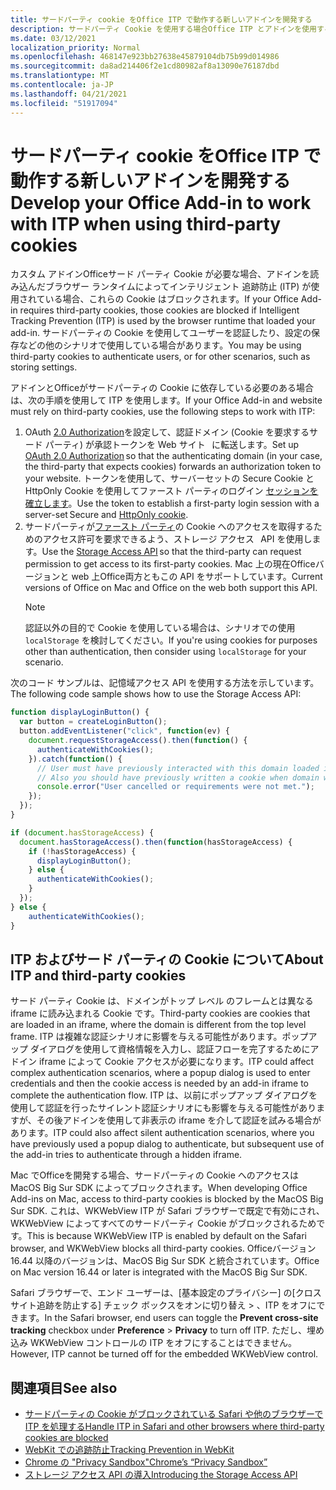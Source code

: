 ```yaml
---
title: サードパーティ cookie をOffice ITP で動作する新しいアドインを開発する
description: サードパーティ Cookie を使用する場合Office ITP とアドインを使用する方法
ms.date: 03/12/2021
localization_priority: Normal
ms.openlocfilehash: 468147e923bb27638e45879104db75b99d014986
ms.sourcegitcommit: da8ad214406f2e1cd80982af8a13090e76187dbd
ms.translationtype: MT
ms.contentlocale: ja-JP
ms.lasthandoff: 04/21/2021
ms.locfileid: "51917094"
---
```

# <a name="develop-your-office-add-in-to-work-with-itp-when-using-third-party-cookies"></a><span data-ttu-id="1b3a5-103">サードパーティ cookie をOffice ITP で動作する新しいアドインを開発する</span><span class="sxs-lookup"><span data-stu-id="1b3a5-103">Develop your Office Add-in to work with ITP when using third-party cookies</span></span>

<span data-ttu-id="1b3a5-104">カスタム アドインOfficeサード パーティ Cookie が必要な場合、アドインを読み込んだブラウザー ランタイムによってインテリジェント 追跡防止 (ITP) が使用されている場合、これらの Cookie はブロックされます。</span><span class="sxs-lookup"><span data-stu-id="1b3a5-104">If your Office Add-in requires third-party cookies, those cookies are blocked if Intelligent Tracking Prevention (ITP) is used by the browser runtime that loaded your add-in.</span></span> <span data-ttu-id="1b3a5-105">サードパーティの Cookie を使用してユーザーを認証したり、設定の保存などの他のシナリオで使用している場合があります。</span><span class="sxs-lookup"><span data-stu-id="1b3a5-105">You may be using third-party cookies to authenticate users, or for other scenarios, such as storing settings.</span></span>

<span data-ttu-id="1b3a5-106">アドインとOfficeがサードパーティの Cookie に依存している必要のある場合は、次の手順を使用して ITP を使用します。</span><span class="sxs-lookup"><span data-stu-id="1b3a5-106">If your Office Add-in and website must rely on third-party cookies, use the following steps to work with ITP:</span></span>

1. <span data-ttu-id="1b3a5-107">OAuth [2.0 Authorization](https://tools.ietf.org/html/rfc6749)を設定して、認証ドメイン (Cookie を要求するサード パーティ) が承認トークンを Web サイト   に転送します。</span><span class="sxs-lookup"><span data-stu-id="1b3a5-107">Set up [OAuth 2.0 Authorization](https://tools.ietf.org/html/rfc6749) so that the authenticating domain (in your case, the third-party that expects cookies) forwards an authorization token to your website.</span></span> <span data-ttu-id="1b3a5-108">トークンを使用して、サーバーセットの Secure Cookie と HttpOnly Cookie を使用してファースト パーティのログイン [セッションを確立します](https://developer.mozilla.org/en-US/docs/Web/HTTP/Cookies#Secure_and_HttpOnly_cookies)。</span><span class="sxs-lookup"><span data-stu-id="1b3a5-108">Use the token to establish a first-party login session with a server-set Secure and [HttpOnly cookie](https://developer.mozilla.org/en-US/docs/Web/HTTP/Cookies#Secure_and_HttpOnly_cookies).</span></span>
2. <span data-ttu-id="1b3a5-109">サードパーティが[ファースト パーティ](https://webkit.org/blog/8124/introducing-storage-access-api/)の Cookie へのアクセスを取得するためのアクセス許可を要求できるよう、ストレージ アクセス   API を使用します。</span><span class="sxs-lookup"><span data-stu-id="1b3a5-109">Use the [Storage Access API](https://webkit.org/blog/8124/introducing-storage-access-api/) so that the third-party can request permission to get access to its first-party cookies.</span></span> <span data-ttu-id="1b3a5-110">Mac 上の現在Officeバージョンと web 上Office両方ともこの API をサポートしています。</span><span class="sxs-lookup"><span data-stu-id="1b3a5-110">Current versions of Office on Mac and Office on the web both support this API.</span></span>
    > [!NOTE]
    > <span data-ttu-id="1b3a5-111">認証以外の目的で Cookie を使用している場合は、シナリオでの使用 `localStorage` を検討してください。</span><span class="sxs-lookup"><span data-stu-id="1b3a5-111">If you're using cookies for purposes other than authentication, then consider using `localStorage` for your scenario.</span></span>

<span data-ttu-id="1b3a5-112">次のコード サンプルは、記憶域アクセス API を使用する方法を示しています。</span><span class="sxs-lookup"><span data-stu-id="1b3a5-112">The following code sample shows how to use the Storage Access API:</span></span>

```javascript
function displayLoginButton() {
  var button = createLoginButton();
  button.addEventListener("click", function(ev) {
    document.requestStorageAccess().then(function() {
      authenticateWithCookies(); 
    }).catch(function() {
      // User must have previously interacted with this domain loaded in a top frame
      // Also you should have previously written a cookie when domain was loaded in the top frame
      console.error("User cancelled or requirements were not met.");
    });
  });
}

if (document.hasStorageAccess) { 
  document.hasStorageAccess().then(function(hasStorageAccess) { 
    if (!hasStorageAccess) { 
      displayLoginButton(); 
    } else { 
      authenticateWithCookies(); 
    } 
  }); 
} else { 
    authenticateWithCookies(); 
} 
```

## <a name="about-itp-and-third-party-cookies"></a><span data-ttu-id="1b3a5-113">ITP およびサード パーティの Cookie について</span><span class="sxs-lookup"><span data-stu-id="1b3a5-113">About ITP and third-party cookies</span></span>

<span data-ttu-id="1b3a5-114">サード パーティ Cookie は、ドメインがトップ レベル のフレームとは異なる iframe に読み込まれる Cookie です。</span><span class="sxs-lookup"><span data-stu-id="1b3a5-114">Third-party cookies are cookies that are loaded in an iframe, where the domain is different from the top level frame.</span></span> <span data-ttu-id="1b3a5-115">ITP は複雑な認証シナリオに影響を与える可能性があります。ポップアップ ダイアログを使用して資格情報を入力し、認証フローを完了するためにアドイン iframe によって Cookie アクセスが必要になります。</span><span class="sxs-lookup"><span data-stu-id="1b3a5-115">ITP could affect complex authentication scenarios, where a popup dialog is used to enter credentials and then the cookie access is needed by an add-in iframe to complete the authentication flow.</span></span> <span data-ttu-id="1b3a5-116">ITP は、以前にポップアップ ダイアログを使用して認証を行ったサイレント認証シナリオにも影響を与える可能性がありますが、その後アドインを使用して非表示の iframe を介して認証を試みる場合があります。</span><span class="sxs-lookup"><span data-stu-id="1b3a5-116">ITP could also affect silent authentication scenarios, where you have previously used a popup dialog to authenticate, but subsequent use of the add-in tries to authenticate through a hidden iframe.</span></span>

<span data-ttu-id="1b3a5-117">Mac でOfficeを開発する場合、サードパーティの Cookie へのアクセスは MacOS Big Sur SDK によってブロックされます。</span><span class="sxs-lookup"><span data-stu-id="1b3a5-117">When developing Office Add-ins on Mac, access to third-party cookies is blocked by the MacOS Big Sur SDK.</span></span> <span data-ttu-id="1b3a5-118">これは、WKWebView ITP が Safari ブラウザーで既定で有効にされ、WKWebView によってすべてのサードパーティ Cookie がブロックされるためです。</span><span class="sxs-lookup"><span data-stu-id="1b3a5-118">This is because WKWebView ITP is enabled by default on the Safari browser, and WKWebView blocks all third-party cookies.</span></span> <span data-ttu-id="1b3a5-119">Officeバージョン 16.44 以降のバージョンは、MacOS Big Sur SDK と統合されています。</span><span class="sxs-lookup"><span data-stu-id="1b3a5-119">Office on Mac version 16.44 or later is integrated with the MacOS Big Sur SDK.</span></span>

<span data-ttu-id="1b3a5-120">Safari ブラウザーで、エンド ユーザーは、[基本設定のプライバシー] の[クロスサイト追跡を防止する] チェック ボックスをオンに切り替え  >  、ITP をオフにできます。</span><span class="sxs-lookup"><span data-stu-id="1b3a5-120">In the Safari browser, end users can toggle the **Prevent cross-site tracking** checkbox under **Preference** > **Privacy** to turn off ITP.</span></span> <span data-ttu-id="1b3a5-121">ただし、埋め込み WKWebView コントロールの ITP をオフにすることはできません。</span><span class="sxs-lookup"><span data-stu-id="1b3a5-121">However, ITP cannot be turned off for the embedded WKWebView control.</span></span>

## <a name="see-also"></a><span data-ttu-id="1b3a5-122">関連項目</span><span class="sxs-lookup"><span data-stu-id="1b3a5-122">See also</span></span>

- [<span data-ttu-id="1b3a5-123">サードパーティの Cookie がブロックされている Safari や他のブラウザーで ITP を処理する</span><span class="sxs-lookup"><span data-stu-id="1b3a5-123">Handle ITP in Safari and other browsers where third-party cookies are blocked</span></span>](/azure/active-directory/develop/reference-third-party-cookies-spas)
- [<span data-ttu-id="1b3a5-124">WebKit での追跡防止</span><span class="sxs-lookup"><span data-stu-id="1b3a5-124">Tracking Prevention in WebKit</span></span>](https://webkit.org/tracking-prevention/)
- [<span data-ttu-id="1b3a5-125">Chrome の "Privacy Sandbox"</span><span class="sxs-lookup"><span data-stu-id="1b3a5-125">Chrome’s “Privacy Sandbox”</span></span>](https://blog.chromium.org/2020/01/building-more-private-web-path-towards.html)
- [<span data-ttu-id="1b3a5-126">ストレージ アクセス API の導入</span><span class="sxs-lookup"><span data-stu-id="1b3a5-126">Introducing the Storage Access API</span></span>](https://blogs.windows.com/msedgedev/2020/07/08/introducing-storage-access-api/)